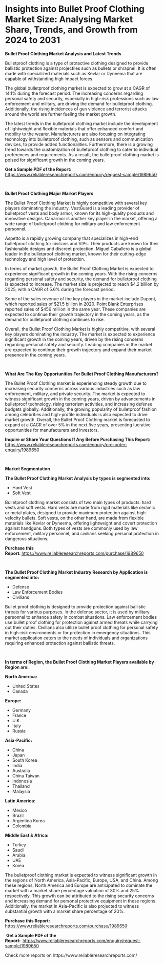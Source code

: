 <p><h1>Insights into Bullet Proof Clothing Market Size: Analysing Market Share, Trends, and Growth from 2024 to 2031</h1></p><p><strong>Bullet Proof Clothing Market Analysis and Latest Trends</strong></p>
<p><p>Bulletproof clothing is a type of protective clothing designed to provide ballistic protection against projectiles such as bullets or shrapnel. It is often made with specialized materials such as Kevlar or Dyneema that are capable of withstanding high impact forces.</p><p>The global bulletproof clothing market is expected to grow at a CAGR of 14.1% during the forecast period. The increasing concerns regarding personal safety and security, especially in high-risk professions such as law enforcement and military, are driving the demand for bulletproof clothing. Additionally, the rising incidences of gun violence and terrorist attacks around the world are further fueling the market growth.</p><p>The latest trends in the bulletproof clothing market include the development of lightweight and flexible materials that offer enhanced comfort and mobility to the wearer. Manufacturers are also focusing on integrating technology into bulletproof clothing, such as sensors and communication devices, to provide added functionalities. Furthermore, there is a growing trend towards the customization of bulletproof clothing to cater to individual preferences and requirements. As a result, the bulletproof clothing market is poised for significant growth in the coming years.</p></p>
<p><strong>Get a Sample PDF of the Report:&nbsp;</strong> <a href="https://www.reliableresearchreports.com/enquiry/request-sample/1989650">https://www.reliableresearchreports.com/enquiry/request-sample/1989650</a></p>
<p>&nbsp;</p>
<p><strong>Bullet Proof Clothing Major Market Players</strong></p>
<p><p>The Bullet Proof Clothing Market is highly competitive with several key players dominating the industry. VestGuard is a leading provider of bulletproof vests and body armor, known for its high-quality products and innovative designs. Canarmor is another key player in the market, offering a wide range of bulletproof clothing for military and law enforcement personnel. </p><p>Aspetto is a rapidly growing company that specializes in high-end bulletproof clothing for civilians and VIPs. Their products are known for their fashionable designs and discreet protection. Miguel Caballero is a global leader in the bulletproof clothing market, known for their cutting-edge technology and high level of protection.</p><p>In terms of market growth, the Bullet Proof Clothing Market is expected to experience significant growth in the coming years. With the rising concerns regarding personal safety and security, the demand for bulletproof clothing is expected to increase. The market size is projected to reach $4.2 billion by 2025, with a CAGR of 5.6% during the forecast period.</p><p>Some of the sales revenue of the key players in the market include Dupont, which reported sales of $21.5 billion in 2020. Point Blank Enterprises reported sales of $456 million in the same year. These companies are expected to continue their growth trajectory in the coming years, as the demand for bulletproof clothing continues to rise.</p><p>Overall, the Bullet Proof Clothing Market is highly competitive, with several key players dominating the industry. The market is expected to experience significant growth in the coming years, driven by the rising concerns regarding personal safety and security. Leading companies in the market are expected to continue their growth trajectory and expand their market presence in the coming years.</p></p>
<p>&nbsp;</p>
<p><strong>What Are The Key Opportunities For Bullet Proof Clothing Manufacturers?</strong></p>
<p><p>The Bullet Proof Clothing market is experiencing steady growth due to increasing security concerns across various industries such as law enforcement, military, and private security. The market is expected to witness significant growth in the coming years, driven by advancements in bulletproof technology, rising terrorism activities, and increasing defense budgets globally. Additionally, the growing popularity of bulletproof fashion among celebrities and high-profile individuals is also expected to drive market growth. Overall, the Bullet Proof Clothing market is forecasted to expand at a CAGR of over 5% in the next five years, presenting lucrative opportunities for manufacturers and investors.</p></p>
<p><strong>Inquire or Share Your Questions If Any Before Purchasing This Report:</strong> <a href="https://www.reliableresearchreports.com/enquiry/pre-order-enquiry/1989650">https://www.reliableresearchreports.com/enquiry/pre-order-enquiry/1989650</a></p>
<p>&nbsp;</p>
<p><strong>Market Segmentation</strong></p>
<p><strong>The Bullet Proof Clothing Market Analysis by types is segmented into:</strong></p>
<p><ul><li>Hard Vest</li><li>Soft Vest</li></ul></p>
<p><p>Bulletproof clothing market consists of two main types of products: hard vests and soft vests. Hard vests are made from rigid materials like ceramic or metal plates, designed to provide maximum protection against high-velocity bullets. Soft vests, on the other hand, are made from flexible materials like Kevlar or Dyneema, offering lightweight and covert protection against handguns. Both types of vests are commonly used by law enforcement, military personnel, and civilians seeking personal protection in dangerous situations.</p></p>
<p><strong>Purchase this Report:&nbsp;</strong><a href="https://www.reliableresearchreports.com/purchase/1989650">https://www.reliableresearchreports.com/purchase/1989650</a></p>
<p>&nbsp;</p>
<p><strong>The Bullet Proof Clothing Market Industry Research by Application is segmented into:</strong></p>
<p><ul><li>Defense</li><li>Law Enforcement Bodies</li><li>Civilians</li></ul></p>
<p><p>Bullet proof clothing is designed to provide protection against ballistic threats for various purposes. In the defense sector, it is used by military personnel to enhance safety in combat situations. Law enforcement bodies use bullet proof clothing for protection against armed threats while carrying out their duties. Civilians also utilize bullet proof clothing for personal safety in high-risk environments or for protection in emergency situations. This market application caters to the needs of individuals and organizations requiring enhanced protection against ballistic threats.</p></p>
<p>&nbsp;</p>
<p><strong>In terms of Region, the Bullet Proof Clothing Market Players available by Region are:</strong></p>
<p>
    <p> <strong> North America: </strong>
        <ul>
            <li>United States</li>
            <li>Canada</li>
        </ul>
        </p> 
    <p> <strong> Europe: </strong>
        <ul>
            <li>Germany</li>
            <li>France</li>
            <li>U.K.</li>
            <li>Italy</li>
            <li>Russia</li>
        </ul>
        </p> 
    <p> <strong> Asia-Pacific: </strong>
        <ul>
            <li>China</li>
            <li>Japan</li>
            <li>South Korea</li>
            <li>India</li>
            <li>Australia</li>
            <li>China Taiwan</li>
            <li>Indonesia</li>
            <li>Thailand</li>
            <li>Malaysia</li>
        </ul>
        </p> 
    <p> <strong> Latin America: </strong>
        <ul>
            <li>Mexico</li>
            <li>Brazil</li>
            <li>Argentina Korea</li>
            <li>Colombia</li>
        </ul>
        </p> 
    <p> <strong> Middle East & Africa: </strong>
        <ul>
            <li>Turkey</li>
            <li>Saudi</li>
            <li>Arabia</li>
            <li>UAE</li>
            <li>Korea</li>
        </ul>
    </p>
    </p>
<p><p>The bulletproof clothing market is expected to witness significant growth in the regions of North America, Asia-Pacific, Europe, USA, and China. Among these regions, North America and Europe are anticipated to dominate the market with a market share percentage valuation of 30% and 25% respectively. This growth can be attributed to the rising security concerns and increasing demand for personal protective equipment in these regions. Additionally, the market in Asia-Pacific is also projected to witness substantial growth with a market share percentage of 20%.</p></p>
<p><strong>Purchase this Report: </strong><a href="https://www.reliableresearchreports.com/purchase/1989650">https://www.reliableresearchreports.com/purchase/1989650</a></p>
<p>&nbsp;<strong>Get a Sample PDF of the Report:&nbsp;&nbsp;</strong><a href="https://www.reliableresearchreports.com/enquiry/request-sample/1989650">https://www.reliableresearchreports.com/enquiry/request-sample/1989650</a></p>
<p><strong></strong></p>
<p>Check more reports on https://www.reliableresearchreports.com/</p>